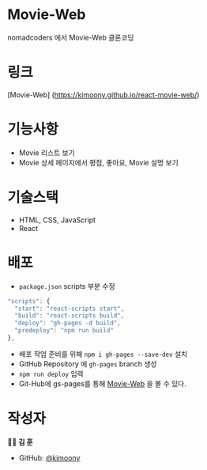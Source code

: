 # Movie-Web

nomadcoders 에서 Movie-Web 클론코딩

# 링크

[Movie-Web] (https://kimoony.github.io/react-movie-web/)

# 기능사항

- Movie 리스트 보기
- Movie 상세 페이지에서 평점, 좋아요, Movie 설명 보기

# 기술스택

- HTML, CSS, JavaScript
- React

# 배포

- `package.json` scripts 부분 수정
```js
"scripts": {
  "start": "react-scripts start",
  "build": "react-scripts build",
  "deploy": "gh-pages -d build",
  "predeploy": "npm run build"
},
```
- 배포 작업 준비를 위해 `npm i gh-pages --save-dev` 설치
- GitHub Repository 에 `gh-pages` branch 생성
- `npm run deploy` 입력
- Git-Hub에 gs-pages를 통해 [Movie-Web](https://kimoony.github.io/react-movie-web/) 을 볼 수 있다.


# 작성자
👨‍💻 **김 훈**
- GitHub: [@kimoony](https://github.com/kimoony/)
